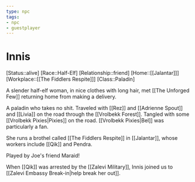 ```yaml
---
type: npc
tags: 
- npc
- guestplayer
---
```


# Innis

[Status::alive]
[Race::Half-Elf]
[Relationship::friend]
[Home::[[Jalantar]]]
[Workplace::[[The Fiddlers Respite]]]
[Class::Paladin]

A slender half-elf woman, in nice clothes with long hair, met [[The Unforged Few]] returning home from making a delivery.

A paladin who takes no shit. Traveled with [[Rez]] and [[Adrienne Spout]] and [[Livia]] on the road through the [[Vrolbekk Forest]]. Tangled with some [[Vrolbekk Pixies|Pixies]] on the road. [[Vrolbekk Pixies|Bel]] was particularly a fan.

She runs a brothel called [[The Fiddlers Respite]] in [[Jalantar]], whose workers include [[Qik]] and Pendra.

Played by Joe's friend Maraid! 

When [[Qik]] was arrested by the [[Zalevi Military]], Innis joined us to [[Zalevi Embassy Break-in|help break her out]]. 